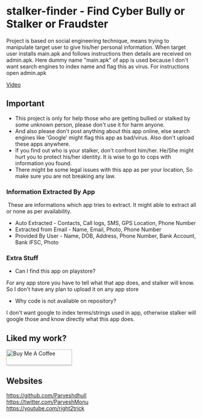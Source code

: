 # stalker-finder - Find Cyber Bully or Stalker or Fraudster

Project is based on social engineering technique, means trying to manipulate target user to give his/her personal information. When target user installs main.apk and follows instructions then details are received on admin.apk. Here dummy name "main.apk" of app is used because I don't want search engines to index name and flag this as virus. For instructions open admin.apk


[Video](video.mp4)

## Important
- This project is only for help those who are getting bullied or stalked by some unknown person, please don't use it for harm anyone. 
- And also please don't post anything about this app online, else search engines like 'Google' might flag this app as bad/virus. Also don't upload these apps anywhere. 
- If you find out who is your stalker, don't confront him/her. He/She might hurt you to protect his/her identity. It is wise to go to cops with information you found.
- There might be some legal issues with this app as per your location, So make sure you are not breaking any law.

### Information Extracted By App
​	These are informations which app tries to extract. It might able to extract all or none as per availability.

- Auto Extracted - Contacts, Call logs, SMS, GPS Location, Phone Number
- Extracted from Email - Name, Email, Photo, Phone Number
- Provided By User - Name, DOB, Address, Phone Number, Bank Account, Bank IFSC, Photo

### Extra Stuff

- Can I find this app on playstore?
  			
For any app store you have to tell what that app does, and stalker will know. So I don't have any plan to upload it on any app store
-  Why code is not available on repository?
    		
I don't want google to index terms/strings used in app, otherwise stalker will google those and know directly what this app does.


## Liked my work?
<a href="https://www.buymeacoffee.com/parveshmonu" target="_blank"><img src="https://www.buymeacoffee.com/assets/img/custom_images/orange_img.png" alt="Buy Me A Coffee" style="height: 41px !important;width: 174px !important;box-shadow: 0px 3px 2px 0px rgba(190, 190, 190, 0.5) !important;-webkit-box-shadow: 0px 3px 2px 0px rgba(190, 190, 190, 0.5) !important;" ></a>

## Websites
https://github.com/Parveshdhull
<br />https://twitter.com/ParveshMonu
<br />https://youtube.com/right2trick
